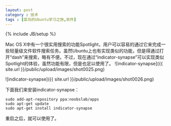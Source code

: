 ```yaml
---
layout: post
category : 技术
tags : [菜鸟的Ubuntu学习之旅,软件]
---
```

{% include JB/setup %}



Mac OS X中有一个很实用搜索的功能Spotlight，用户可以容易的通过它来完成一些轻量级文件软件搜索任务。虽然Ubuntu上也有实现类似的功能，但是得通过打开“dash”来搜索，略有不便。不过，现在通过“indicator-synapse”可以实现类似Spotlight的体验，虽然功能有限，但是也足以使用了。
![indicator-synapse]({{ site.url }}/public/upload/images/shot0025.png)

![indicator-synapse]({{ site.url }}/public/upload/images/shot0026.png)

下面我们来安装indicator-synapse：

	sudo add-apt-repository ppa:noobslab/apps
	sudo apt-get update
	sudo apt-get install indicator-synapse
	
重启之后，就可以使用了。